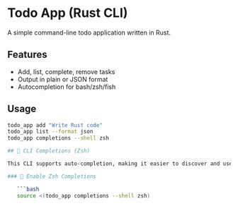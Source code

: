 # Todo App (Rust CLI)

A simple command-line todo application written in Rust.

## Features
- Add, list, complete, remove tasks
- Output in plain or JSON format
- Autocompletion for bash/zsh/fish

## Usage

```bash
todo_app add "Write Rust code"
todo_app list --format json
todo_app completions --shell zsh

## 🧩 CLI Completions (Zsh)

This CLI supports auto-completion, making it easier to discover and use commands and flags.

### 🔧 Enable Zsh Completions

   ```bash
   source <(todo_app completions --shell zsh)
